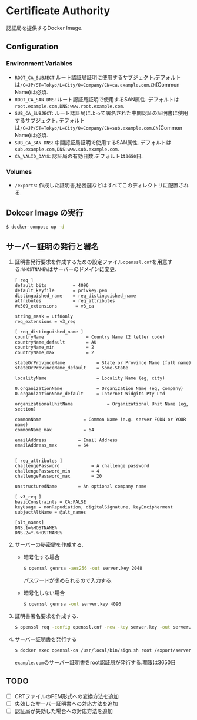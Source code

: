 # Certificate Authority
認証局を提供するDocker Image.

## Configuration

### Environment Variables
* `ROOT_CA_SUBJECT` ルート認証局証明に使用するサブジェクト.デフォルトは`/C=JP/ST=Tokyo/L=City/O=Company/CN=ca.example.com`.`CN`(Common Name)は必須.
* `ROOT_CA_SAN DNS`: ルート認証局証明で使用するSAN属性. デフォルトは`root.example.com,DNS:www.root.example.com`.
* `SUB_CA_SUBJECT`: ルート認証局によって署名された中間認証の証明書に使用するサブジェクト. デフォルトは`/C=JP/ST=Tokyo/L=City/O=Company/CN=sub.example.com`.`CN`(Common Name)は必須.
* `SUB_CA_SAN DNS`: 中間認証局証明で使用するSAN属性. デフォルトは`sub.example.com,DNS:www.sub.example.com`.
* `CA_VALID_DAYS`: 認証局の有効日数.デフォルトは`3650`日.

### Volumes
* `/exports`: 作成した証明書,秘密鍵などはすべてこのディレクトリに配置される.


## Dokcer Image の実行
```bash
$ docker-compose up -d
```

## サーバー証明の発行と署名
1. 証明書発行要求を作成するための設定ファイル`openssl.cnf`を用意する.`%HOSTNAME%`はサーバーのドメインに変更.

    ```
    [ req ]
    default_bits          = 4096
    default_keyfile       = privkey.pem
    distinguished_name    = req_distinguished_name
    attributes            = req_attributes
    #x509_extensions       = v3_ca

    string_mask = utf8only
    req_extensions = v3_req

    [ req_distinguished_name ]
    countryName                = Country Name (2 letter code)
    countryName_default        = AU
    countryName_min            = 2
    countryName_max            = 2

    stateOrProvinceName            = State or Province Name (full name)
    stateOrProvinceName_default    = Some-State

    localityName                   = Locality Name (eg, city)

    0.organizationName             = Organization Name (eg, company)
    0.organizationName_default     = Internet Widgits Pty Ltd

    organizationalUnitName             = Organizational Unit Name (eg, section)

    commonName                = Common Name (e.g. server FQDN or YOUR name)
    commonName_max            = 64

    emailAddress            = Email Address
    emailAddress_max        = 64


    [ req_attributes ]
    challengePassword            = A challenge password
    challengePassword_min        = 4
    challengePassword_max        = 20

    unstructuredName        = An optional company name

    [ v3_req ]
    basicConstraints = CA:FALSE
    keyUsage = nonRepudiation, digitalSignature, keyEncipherment
    subjectAltName = @alt_names

    [alt_names]
    DNS.1=%HOSTNAME%
    DNS.2=*.%HOSTNAME%
    ```

2. サーバーの秘密鍵を作成する.
    * 暗号化する場合

        ```bash
        $ openssl genrsa -aes256 -out server.key 2048
        ```
        パスワードが求められるので入力する.
    * 暗号化しない場合
        ```bash
        $ openssl genrsa -out server.key 4096
        ```
3. 証明書署名要求を作成する.
    ```bash
    $ openssl req -config openssl.cnf -new -key server.key -out server.csr -days 3650 -sha256
    ```

4. サーバー証明書を発行する  
    ```bash
    $ docker exec openssl-ca /usr/local/bin/sign.sh root /export/server.csr example.com 3650
    ```
    `example.com`のサーバー証明書をroot認証局が発行する.期限は3650日

## TODO
* [ ] CRTファイルのPEM形式への変換方法を追加
* [ ] 失効したサーバー証明書への対応方法を追加
* [ ] 認証局が失効した場合への対応方法を追加
